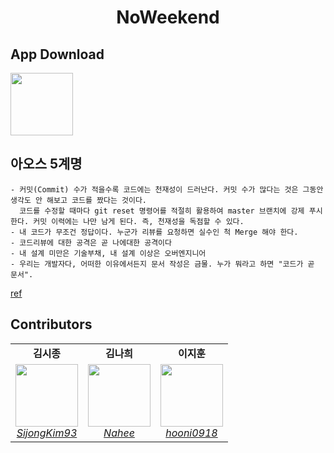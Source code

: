 <h1 align="center">NoWeekend</h1>

<!-- 
<p align="center">
<a href="[https://kotlinlang.org](https://kotlinlang.org/)"><img alt="Kotlin Version" src="https://img.shields.io/badge/Kotlin-1.8.0-blueviolet.svg?style=flat"/></a>
<a href="https://android-arsenal.com/api?level=23"><img alt="API" src="https://img.shields.io/badge/API-24%2B-brightgreen.svg?style=flat"/></a>
<a href="https://developer.android.com/studio/releases/gradle-plugin"><img alt="AGP" src="https://img.shields.io/badge/AGP-8.2.0-blue?style=flat"/></a>
<a href="https://opensource.org/licenses/Apache-2.0"><img alt="License" src="https://img.shields.io/badge/License-MIT-blue.svg"/></a>
</p>
-->

<!--Description-->

<!--<img src="" />-->

## App Download

<a href="https://www.naver.com">
<img src="https://github.com/user-attachments/assets/e7e0253d-26bc-4fd3-9f4d-1ff8c24f00fe" width="100" />
</a>

## 아오스 5계명
```
- 커밋(Commit) 수가 적을수록 코드에는 천재성이 드러난다. 커밋 수가 많다는 것은 그동안 생각도 안 해보고 코드를 짰다는 것이다. 
  코드를 수정할 때마다 git reset 명령어를 적절히 활용하여 master 브랜치에 강제 푸시한다. 커밋 이력에는 나만 남게 된다. 즉, 천재성을 독점할 수 있다.
- 내 코드가 무조건 정답이다. 누군가 리뷰를 요청하면 실수인 척 Merge 해야 한다.
- 코드리뷰에 대한 공격은 곧 나에대한 공격이다
- 내 설계 미만은 기술부채, 내 설계 이상은 오버엔지니어
- 우리는 개발자다, 어떠한 이유에서든지 문서 작성은 금물. 누가 뭐라고 하면 "코드가 곧 문서".
```
[ref](https://github.com/Lee-WonJun/JDD-Description)

## Contributors
<table>
  <tr align="center">
    <td><b>김시종</b></td>
    <td><b>김나희</b></td>
    <td><b>이지훈</b></td>
  </tr>
  <tr align="center">
    <td>
      <img src="https://github.com/user-attachments/assets/fa3c4110-7119-460d-951d-05f26fed6ae8?size=100" width="100" height="100"><br>
      <a href="https://github.com/SijongKim93"><i>SijongKim93</i></a>
    </td>
    <td>
      <img src="https://github.com/user-attachments/assets/b6062bcc-56cd-407f-a097-d8dc91147ddf?size=100" width="100" height="100"><br>
      <a href="https://github.com/k-nh"><i>Nahee</i></a>
    </td>
    <td>
      <img src="https://github.com/user-attachments/assets/dcecb35d-ea53-44c9-bf86-cbc0e4988d2f?size=100" width="100" height="100"><br>
      <a href="https://github.com/hooni0918"><i>hooni0918</i></a>
    </td>
  </tr>
</table>
